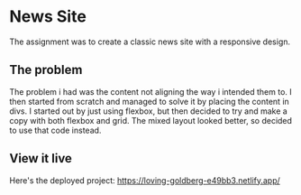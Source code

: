 # News Site

The assignment was to create a classic news site with a responsive design. 



## The problem
The problem i had was the content not aligning the way i intended them to. I then started from scratch and managed to solve it by placing the content in divs. I started out by just using flexbox, but then decided to try and make a copy with both flexbox and grid. The mixed layout looked better, so decided to use that code instead. 


## View it live
Here's the deployed project: https://loving-goldberg-e49bb3.netlify.app/ 
